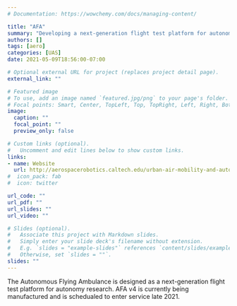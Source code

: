```yaml
---
# Documentation: https://wowchemy.com/docs/managing-content/

title: "AFA"
summary: "Developing a next-generation flight test platform for autonomy algorithm development"
authors: []
tags: [aero]
categories: [UAS]
date: 2021-05-09T18:56:00-07:00

# Optional external URL for project (replaces project detail page).
external_link: ""

# Featured image
# To use, add an image named `featured.jpg/png` to your page's folder.
# Focal points: Smart, Center, TopLeft, Top, TopRight, Left, Right, BottomLeft, Bottom, BottomRight.
image:
  caption: ""
  focal_point: ""
  preview_only: false

# Custom links (optional).
#   Uncomment and edit lines below to show custom links.
links:
- name: Website
  url: http://aerospacerobotics.caltech.edu/urban-air-mobility-and-autonomous-flying-cars
#  icon_pack: fab
#  icon: twitter

url_code: ""
url_pdf: ""
url_slides: ""
url_video: ""

# Slides (optional).
#   Associate this project with Markdown slides.
#   Simply enter your slide deck's filename without extension.
#   E.g. `slides = "example-slides"` references `content/slides/example-slides.md`.
#   Otherwise, set `slides = ""`.
slides: ""
---
```


The Autonomous Flying Ambulance is designed as a next-generation flight test platform for autonomy research.  AFA v4 is currently being manufactured and is schedualed to enter service late 2021.
